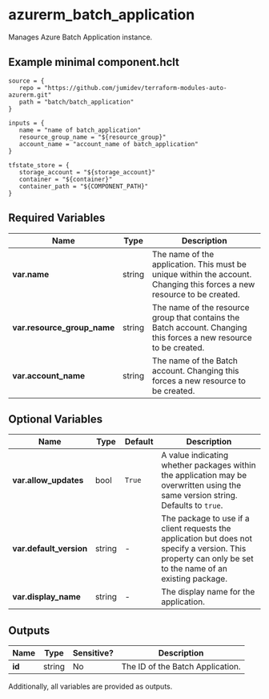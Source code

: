 # azurerm_batch_application

Manages Azure Batch Application instance.

## Example minimal component.hclt

```hcl
source = {
   repo = "https://github.com/jumidev/terraform-modules-auto-azurerm.git" 
   path = "batch/batch_application" 
}

inputs = {
   name = "name of batch_application" 
   resource_group_name = "${resource_group}" 
   account_name = "account_name of batch_application" 
}

tfstate_store = {
   storage_account = "${storage_account}" 
   container = "${container}" 
   container_path = "${COMPONENT_PATH}" 
}

```

## Required Variables

| Name | Type |  Description |
| ---- | --------- |  ----------- |
| **var.name** | string |  The name of the application. This must be unique within the account. Changing this forces a new resource to be created. | 
| **var.resource_group_name** | string |  The name of the resource group that contains the Batch account. Changing this forces a new resource to be created. | 
| **var.account_name** | string |  The name of the Batch account. Changing this forces a new resource to be created. | 

## Optional Variables

| Name | Type |  Default  |  Description |
| ---- | --------- |  ----------- | ----------- |
| **var.allow_updates** | bool |  `True`  |  A value indicating whether packages within the application may be overwritten using the same version string. Defaults to `true`. | 
| **var.default_version** | string |  -  |  The package to use if a client requests the application but does not specify a version. This property can only be set to the name of an existing package. | 
| **var.display_name** | string |  -  |  The display name for the application. | 



## Outputs

| Name | Type | Sensitive? | Description |
| ---- | ---- | --------- | --------- |
| **id** | string | No  | The ID of the Batch Application. | 

Additionally, all variables are provided as outputs.

